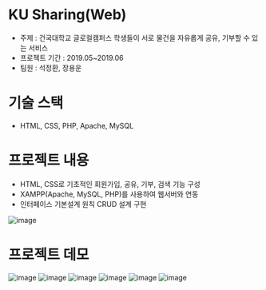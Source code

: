 # KU Sharing(Web)
- 주제 : 건국대학교 글로컬캠퍼스 학생들이 서로 물건을 자유롭게 공유, 기부할 수 있는 서비스
- 프로젝트 기간 : 2019.05~2019.06
- 팀원 : 석정환, 장용운

# 기술 스택
- HTML, CSS, PHP, Apache, MySQL

# 프로젝트 내용
- HTML, CSS로 기초적인 회원가입, 공유, 기부, 검색 기능 구성
- XAMPP(Apache, MySQL, PHP)를 사용하여 웹서버와 연동
- 인터페이스 기본설계 원칙 CRUD 설계 구현

 ![image](https://user-images.githubusercontent.com/54879572/104094986-b4d16480-52d7-11eb-939f-0f4d4944ea2b.png)

# 프로젝트 데모
![image](https://user-images.githubusercontent.com/54879572/104095197-cebf7700-52d8-11eb-8822-d33954a45557.png) ![image](https://user-images.githubusercontent.com/54879572/104095210-e860be80-52d8-11eb-8800-af6a0bf0c7c3.png)
![image](https://user-images.githubusercontent.com/54879572/104095370-c1ef5300-52d9-11eb-8e96-e4b14231461a.png) ![image](https://user-images.githubusercontent.com/54879572/104095390-e77c5c80-52d9-11eb-8280-a30ab8658268.png)
![image](https://user-images.githubusercontent.com/54879572/104095414-0549c180-52da-11eb-86e9-df13f796031c.png) ![image](https://user-images.githubusercontent.com/54879572/104095438-214d6300-52da-11eb-9486-24a81c9a7163.png)


